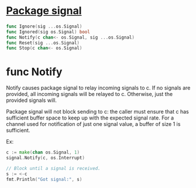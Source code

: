# [Package signal](https://golang.org/pkg/os/signal/)


```go
func Ignore(sig ...os.Signal)
func Ignored(sig os.Signal) bool
func Notify(c chan<- os.Signal, sig ...os.Signal)
func Reset(sig ...os.Signal)
func Stop(c chan<- os.Signal)
```

# func Notify

Notify causes package signal to relay incoming signals to c. If no signals are provided, all incoming signals will be relayed to c. Otherwise, just the provided signals will.

Package signal will not block sending to c: the caller must ensure that c has sufficient buffer space to keep up with the expected signal rate. For a channel used for notification of just one signal value, a buffer of size 1 is sufficient. 

Ex:

```go
c := make(chan os.Signal, 1)
signal.Notify(c, os.Interrupt)

// Block until a signal is received.
s := <-c
fmt.Println("Got signal:", s)
```



